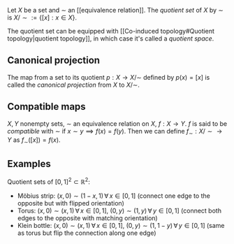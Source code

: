 Let $X$ be a set and $\sim$ an [[equivalence relation]].
The _quotient set_ of $X$ by $\sim$
is $X/{\sim} := \{[x] : x \in X\}$.

The quotient set can be equipped with [[Co-induced topology#Quotient topology|quotient topology]],
in which case it's called a _quotient space_.

## Canonical projection

The map from a set to its quotient $p : X \rightarrow X/{\sim}$ defined by
$p(x) = [x]$ is called the _canonical projection_
from $X$ to $X/{\sim}$.

## Compatible maps

$X, Y$ nonempty sets, $\sim$ an equivalence relation on $X$, $f : X \rightarrow Y$.
$f$ is said to be _compatible_ with $\sim$
if $x \sim y \implies f(x) = f(y)$.
Then we can define $f_{\sim} : X/{\sim} \rightarrow Y$ as $f_{\sim}([x]) = f(x)$.

## Examples

Quotient sets of $[0, 1]^2 \subset \mathbb{R}^2$:
- Möbius strip: $(x, 0) \sim (1-x, 1) \,\forall\, x \in [0, 1]$
  (connect one edge to the opposite but with flipped orientation)
- Torus: 
  $(x, 0) \sim (x, 1) \,\forall\, x \in [0, 1]$,
  $(0, y) \sim (1, y) \,\forall\, y \in [0, 1]$
  (connect both edges to the opposite with matching orientation)
- Klein bottle:
  $(x, 0) \sim (x, 1) \,\forall\, x \in [0, 1]$,
  $(0, y) \sim (1, 1-y) \,\forall\, y \in [0, 1]$
  (same as torus but flip the connection along one edge)

